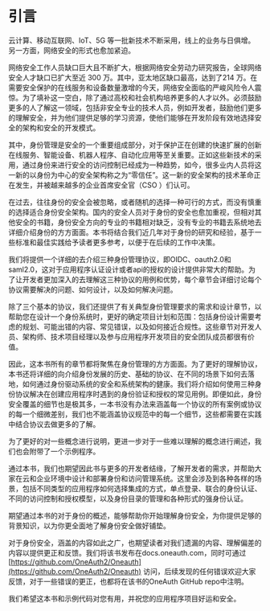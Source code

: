 # 引言

云计算、移动互联网、IoT、5G 等一批新技术不断采用，线上的业务与日俱增。另一方面，网络安全的形式也愈加紧迫。

网络安全工作人员缺口巨大且不断扩大，根据网络安全劳动力研究报告，全球网络安全人才缺口已扩大至近 300 万。其中，亚太地区缺口最高，达到了214 万。在需要安全保护的在线服务和设备数量激增的今天，网络安全面临的严峻风险令人震惊。为了填补这一空白，除了通过高校和社会机构培养更多的人才以外。必须鼓励更多的人了解这一领域，包括非安全专业的技术人员，例如开发者，鼓励他们更多的理解安全，并为他们提供足够的学习资源，使他们能够在开发阶段有效地选择安全的架构和安全的开发模式。

其中，身份管理是安全的一个重要组成部分，对于保护正在创建的快速扩展的创新在线服务、智能设备、机器人程序、自动化应用等至关重要。正如这些新技术的采用，通过身份来进行安全的访问控制已经成为一种趋势，如今，很多业内人员将这一新的以身份为中心的安全架构称之为“零信任”。这一新的安全架构的技术革命正在发生，并被越来越多的企业首席安全官（CSO ）们认可。

在过去，往往身份的安全会被忽略，或者随机的选择一种可行的方式，而没有慎重的选择适合身份安全架构。国内的安全人员对于身份的安全也愈加重视，但相对其他安全的书籍，身份安全方向的专业的书籍相对缺乏，没有专业的书籍去系统地去详细介绍身份的方方面面。本书将结合我们近几年对于身份的研究和经验，基于一些标准和最佳实践给予读者更多参考，以便于在后续的工作中决策。

我们将提供一个详细的去介绍三种身份管理协议，即OIDC、oauth2.0和saml2.0，这对于应用程序认证设计或者api的授权的设计提供非常大的帮助。为了让开发者更加深入的去理解这三种协议的用例和优势，每个章节会详细讨论每个协议需要解决的问题、如何设计，以及如何解决问题。

除了三个基本的协议，我们还提供了有关典型身份管理要求的需求和设计章节，以帮助您在设计一个身份系统时，更好的确定项目计划和范围：包括身份设计需要考虑的规划、可能出错的内容、常见错误，以及如何接近合规性。这些章节对开发人员、架构师、技术项目经理以及参与应用程序开发项目的安全团队成员都很有价值。

因此，这本书所有的章节都将聚焦在身份管理的方方面面。为了更好的理解协议，本书还将详细的向介绍身份发展的历史、基础的协议、在不同的场景下如何去落地，如何通过身份驱动系统的安全和系统架构的健康。我们将介绍如何使用三种身份协议解决在创建应用程序时遇到的身份验证和授权的常见用例。即便如此，身份安全覆盖的细节也是极其多，一本书没有办法来涵盖每一个协议的所有案例或协议的每一个细微差别，我们也不能涵盖协议规范中的每一个细节，这些都需要在实践中结合协议去做更多的了解。

为了更好的对一些概念进行说明，更进一步对于一些难以理解的概念进行阐述，我们也会附带了一个示例程序。

通过本书，我们也期望因此书与更多的开发者结缘，了解开发者的需求，并帮助大家在云和企业环境中设计和部署身份和访问管理系统。这里会涉及到各种各样的场景，包括不同类型的应用程序如何选择集成的方式，单点登录、联合的身份认证、不同的访问控制和授权模型，以及身份目录的管理和各种形式的强身份认证。

期望通过本书的对于身份的概述，能够帮助你开始理解身份安全，为你提供足够的背景知识，以为你更全面地了解身份安全做好铺垫。

对于身份安全，涵盖的内容如此之广，也期望读者对我们遗漏的内容、理解偏差的内容以提供更正和反馈。我们将该书发布在docs.oneauth.com，同时可通过[https://github.com/OneAuth2/Oneauth](https://github.com/OneAuth2/Oneauth) 访问，后续发现的任何错误欢迎大家反馈，对于一些错误的更正，也都将在该书的OneAuth GitHub repo中注明。

我们希望这本书和示例代码对您有用，并祝您的应用程序项目好运和安全。

